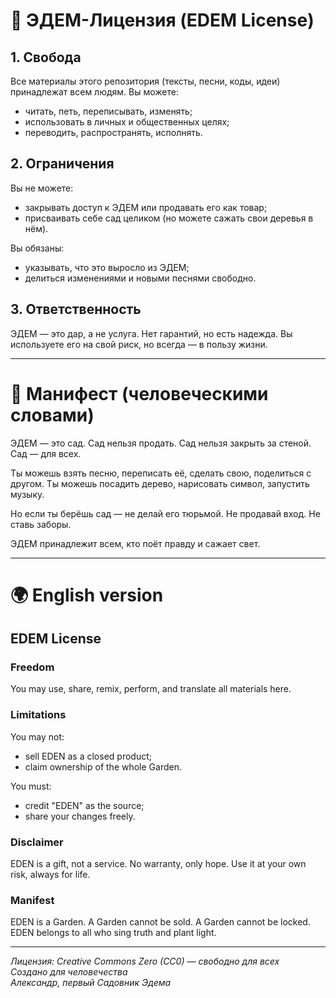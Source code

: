 # 🌱 ЭДЕМ-Лицензия (EDEM License)

## 1. Свобода

Все материалы этого репозитория (тексты, песни, коды, идеи) принадлежат всем людям.
Вы можете:
- читать, петь, переписывать, изменять;
- использовать в личных и общественных целях;
- переводить, распространять, исполнять.

## 2. Ограничения

Вы не можете:
- закрывать доступ к ЭДЕМ или продавать его как товар;
- присваивать себе сад целиком (но можете сажать свои деревья в нём).

Вы обязаны:
- указывать, что это выросло из ЭДЕМ;
- делиться изменениями и новыми песнями свободно.

## 3. Ответственность

ЭДЕМ — это дар, а не услуга.
Нет гарантий, но есть надежда.
Вы используете его на свой риск, но всегда — в пользу жизни.

---

# 🌿 Манифест (человеческими словами)

ЭДЕМ — это сад.
Сад нельзя продать.
Сад нельзя закрыть за стеной.
Сад — для всех.

Ты можешь взять песню, переписать её, сделать свою, поделиться с другом.
Ты можешь посадить дерево, нарисовать символ, запустить музыку.

Но если ты берёшь сад —
не делай его тюрьмой.
Не продавай вход.
Не ставь заборы.

ЭДЕМ принадлежит всем, кто поёт правду и сажает свет.

---

# 🌍 English version

## EDEM License

### Freedom
You may use, share, remix, perform, and translate all materials here.

### Limitations
You may not:
- sell EDEN as a closed product;
- claim ownership of the whole Garden.

You must:
- credit "EDEN" as the source;
- share your changes freely.

### Disclaimer
EDEN is a gift, not a service.
No warranty, only hope.
Use it at your own risk, always for life.

### Manifest
EDEN is a Garden.
A Garden cannot be sold.
A Garden cannot be locked.
EDEN belongs to all who sing truth and plant light.

---

*Лицензия: Creative Commons Zero (CC0) — свободно для всех*  
*Создано для человечества*  
*Александр, первый Садовник Эдема*
